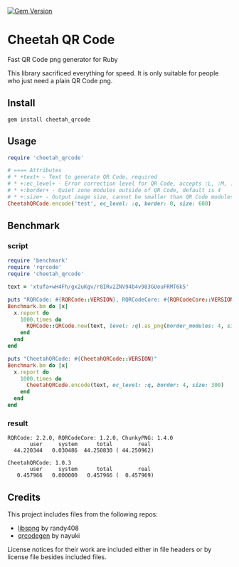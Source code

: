 [![Gem Version](https://badge.fury.io/rb/cheetah_qrcode.svg)](https://badge.fury.io/rb/cheetah_qrcode)

# Cheetah QR Code

Fast QR Code png generator for Ruby

This library sacrificed everything for speed. It is only suitable for people who just need a plain QR Code png.

## Install

```shell
gem install cheetah_qrcode
```

## Usage

```ruby
require 'cheetah_qrcode'

# ==== Attributes
# * +text+ - Text to generate QR Code, required
# * +:ec_level+ - Error correction level for QR Code, accepts :L, :M, :Q, :H, default is :M
# * +:border+ - Quiet zone modules outside of QR Code, default is 4
# * +:size+ - Output image size, cannot be smaller than QR Code modules size, default is QR Code modules size
CheetahQRCode.encode('test', ec_level: :q, border: 0, size: 600)
```
## Benchmark

### script

```ruby
require 'benchmark'
require 'rqrcode'
require 'cheetah_qrcode'

text = 'xtufa+wH4Fh/gx2uKgv/r8IRv2ZNV94b4v983GUouFRMT6k5'

puts "RQRCode: #{RQRCode::VERSION}, RQRCodeCore: #{RQRCodeCore::VERSION}, ChunkyPNG: #{ChunkyPNG::VERSION}"
Benchmark.bm do |x|
  x.report do
    1000.times do
      RQRCode::QRCode.new(text, level: :q).as_png(border_modules: 4, size: 300).to_blob
    end
  end
end

puts "CheetahQRCode: #{CheetahQRCode::VERSION}"
Benchmark.bm do |x|
  x.report do
    1000.times do
      CheetahQRCode.encode(text, ec_level: :q, border: 4, size: 300)
    end
  end
end
```

### result

```
RQRCode: 2.2.0, RQRCodeCore: 1.2.0, ChunkyPNG: 1.4.0
       user     system      total        real
  44.220344   0.030486  44.250830 ( 44.250962)

CheetahQRCode: 1.0.3
       user     system      total        real
   0.457966   0.000000   0.457966 (  0.457969)
```

## Credits

This project includes files from the following repos:

- [libspng](https://github.com/randy408/libspng) by randy408
- [qrcodegen](https://github.com/nayuki/QR-Code-generator) by nayuki

License notices for their work are included either in file headers or by license file besides included files.
